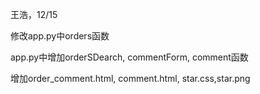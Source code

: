 王浩，12/15

修改app.py中orders函数

app.py中增加orderSDearch, commentForm, comment函数

增加order_comment.html, comment.html, star.css,star.png